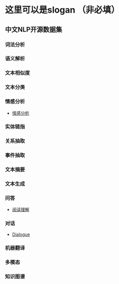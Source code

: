 # 这里可以是slogan （非必填）

## 中文NLP开源数据集

### 词法分析
### 语义解析

### 文本相似度
### 文本分类
### 情感分析

- [情感分析](sentiment-analysis/sentiment-classification.md)

### 实体链指
### 关系抽取
### 事件抽取

### 文本摘要
### 文本生成

### 问答
- [阅读理解](question-answering/mrc.md)
### 对话
- [Dialogue](/english/dialogue.md)
### 机器翻译

### 多模态
### 知识图谱
